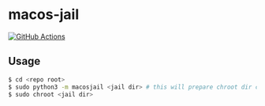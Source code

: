 # macos-jail

[![GitHub Actions](https://github.com/slonopotamus/macos-jail/workflows/CI/badge.svg?branch=master)](https://github.com/slonopotamus/macos-jail/actions/workflows/ci.yml?query=branch%3Amaster)

## Usage

```bash
$ cd <repo root>
$ sudo python3 -m macosjail <jail dir> # this will prepare chroot dir contents
$ sudo chroot <jail dir>
```
